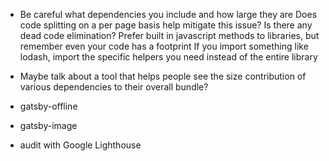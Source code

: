 - Be careful what dependencies you include and how large they are
  Does code splitting on a per page basis help mitigate this issue?
  Is there any dead code elimination?
  Prefer built in javascript methods to libraries, but remember even your code has a footprint
  If you import something like lodash, import the specific helpers you need instead of the entire library

- Maybe talk about a tool that helps people see the size contribution of various dependencies to their overall bundle?

- gatsby-offline

- gatsby-image

- audit with Google Lighthouse
